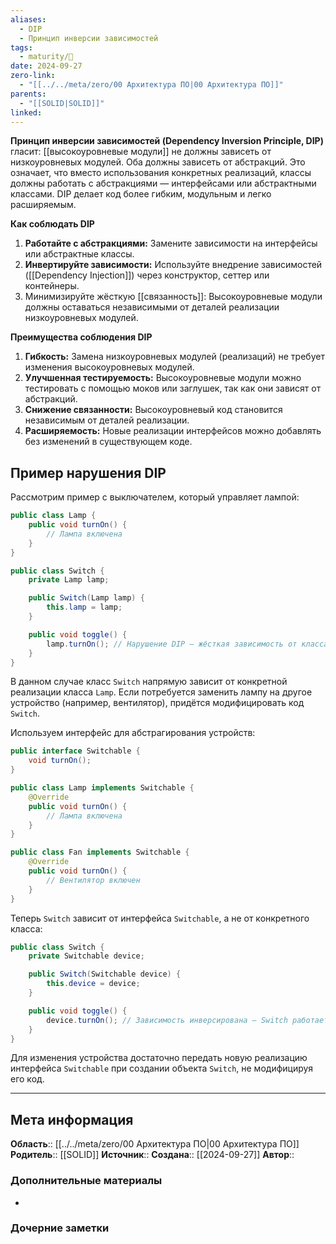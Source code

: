 ```yaml
---
aliases:
  - DIP
  - Принцип инверсии зависимостей
tags:
  - maturity/🌱
date: 2024-09-27
zero-link:
  - "[[../../meta/zero/00 Архитектура ПО|00 Архитектура ПО]]"
parents:
  - "[[SOLID|SOLID]]"
linked:
---
```

**Принцип инверсии зависимостей (Dependency Inversion Principle, DIP)** гласит: [[высокоуровневые модули]] не должны зависеть от низкоуровневых модулей. Оба должны зависеть от абстракций. Это означает, что вместо использования конкретных реализаций, классы должны работать с абстракциями — интерфейсами или абстрактными классами. DIP делает код более гибким, модульным и легко расширяемым.

**Как соблюдать DIP**
1. **Работайте с абстракциями:** Замените зависимости на интерфейсы или абстрактные классы.
2. **Инвертируйте зависимости:** Используйте внедрение зависимостей ([[Dependency Injection]]) через конструктор, сеттер или контейнеры.
3. Минимизируйте жёсткую [[связанность]]: Высокоуровневые модули должны оставаться независимыми от деталей реализации низкоуровневых модулей.

**Преимущества соблюдения DIP**
1. **Гибкость:** Замена низкоуровневых модулей (реализаций) не требует изменения высокоуровневых модулей.
2. **Улучшенная тестируемость:** Высокоуровневые модули можно тестировать с помощью моков или заглушек, так как они зависят от абстракций.
3. **Снижение связанности:** Высокоуровневый код становится независимым от деталей реализации.
4. **Расширяемость:** Новые реализации интерфейсов можно добавлять без изменений в существующем коде.
## Пример нарушения DIP
Рассмотрим пример с выключателем, который управляет лампой:

```java
public class Lamp {
    public void turnOn() {
        // Лампа включена
    }
}

public class Switch {
    private Lamp lamp;

    public Switch(Lamp lamp) {
        this.lamp = lamp;
    }

    public void toggle() {
        lamp.turnOn(); // Нарушение DIP — жёсткая зависимость от класса Lamp
    }
}
```

В данном случае класс `Switch` напрямую зависит от конкретной реализации класса `Lamp`. Если потребуется заменить лампу на другое устройство (например, вентилятор), придётся модифицировать код `Switch`.

Используем интерфейс для абстрагирования устройств:

```java
public interface Switchable {
    void turnOn();
}

public class Lamp implements Switchable {
    @Override
    public void turnOn() {
        // Лампа включена
    }
}

public class Fan implements Switchable {
    @Override
    public void turnOn() {
        // Вентилятор включен
    }
}
```

Теперь `Switch` зависит от интерфейса `Switchable`, а не от конкретного класса:

```java
public class Switch {
    private Switchable device;

    public Switch(Switchable device) {
        this.device = device;
    }

    public void toggle() {
        device.turnOn(); // Зависимость инверсирована — Switch работает с абстракцией
    }
}
```

Для изменения устройства достаточно передать новую реализацию интерфейса `Switchable` при создании объекта `Switch`, не модифицируя его код.
***
## Мета информация
**Область**:: [[../../meta/zero/00 Архитектура ПО|00 Архитектура ПО]]
**Родитель**:: [[SOLID]]
**Источник**:: 
**Создана**:: [[2024-09-27]]
**Автор**:: 
### Дополнительные материалы
- 

### Дочерние заметки
<!-- QueryToSerialize: LIST FROM [[]] WHERE contains(Родитель, this.file.link) or contains(parents, this.file.link) -->
